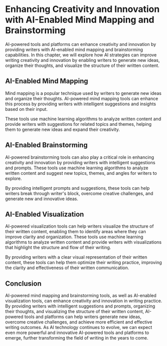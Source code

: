 Enhancing Creativity and Innovation with AI-Enabled Mind Mapping and Brainstorming
=======================================================================================================================================

AI-powered tools and platforms can enhance creativity and innovation by providing writers with AI-enabled mind mapping and brainstorming capabilities. In this chapter, we will explore how AI strategies can improve writing creativity and innovation by enabling writers to generate new ideas, organize their thoughts, and visualize the structure of their written content.

AI-Enabled Mind Mapping
-----------------------

Mind mapping is a popular technique used by writers to generate new ideas and organize their thoughts. AI-powered mind mapping tools can enhance this process by providing writers with intelligent suggestions and insights based on their input.

These tools use machine learning algorithms to analyze written content and provide writers with suggestions for related topics and themes, helping them to generate new ideas and expand their creativity.

AI-Enabled Brainstorming
------------------------

AI-powered brainstorming tools can also play a critical role in enhancing creativity and innovation by providing writers with intelligent suggestions and prompts. These tools use machine learning algorithms to analyze written content and suggest new topics, themes, and angles for writers to explore.

By providing intelligent prompts and suggestions, these tools can help writers break through writer's block, overcome creative challenges, and generate new and innovative ideas.

AI-Enabled Visualization
------------------------

AI-powered visualization tools can help writers visualize the structure of their written content, enabling them to identify areas where they can improve clarity and organization. These tools use machine learning algorithms to analyze written content and provide writers with visualizations that highlight the structure and flow of their writing.

By providing writers with a clear visual representation of their written content, these tools can help them optimize their writing practice, improving the clarity and effectiveness of their written communication.

Conclusion
----------

AI-powered mind mapping and brainstorming tools, as well as AI-enabled visualization tools, can enhance creativity and innovation in writing practice. By providing writers with intelligent suggestions and prompts, organizing their thoughts, and visualizing the structure of their written content, AI-powered tools and platforms can help writers generate new ideas, overcome creative challenges, and achieve more efficient and effective writing outcomes. As AI technology continues to evolve, we can expect even more powerful and innovative AI-powered tools and platforms to emerge, further transforming the field of writing in the years to come.

